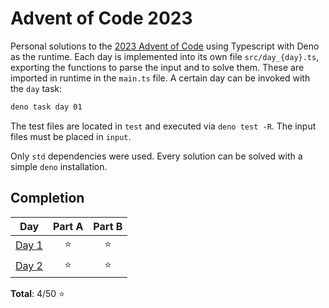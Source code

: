 # Advent of Code 2023

Personal solutions to the [2023 Advent of Code](https://adventofcode.com/2023) using Typescript with Deno as the runtime.
Each day is implemented into its own file `src/day_{day}.ts`, exporting the functions to parse the input and to solve them. These are imported in runtime in the `main.ts` file. A certain day can be invoked with the `day` task:

```sh
deno task day 01
```

The test files are located in `test` and executed via `deno test -R`. The input files must be placed in `input`.

Only `std` dependencies were used. Every solution can be solved with a simple `deno` installation.


## Completion

| Day   | Part A | Part B |
| :---: | :----: | :----: |
| [Day 1](https://adventofcode.com/2023/day/1) | ⭐ | ⭐ |
| [Day 2](https://adventofcode.com/2023/day/2) | ⭐ | ⭐ |

**Total**: 4/50 ⭐

